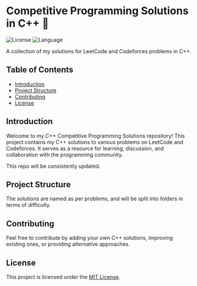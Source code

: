 # Competitive Programming Solutions in C++ 🚀

![License](https://img.shields.io/badge/license-MIT-blue.svg)
![Language](https://img.shields.io/badge/language-C%2B%2B-green.svg)

A collection of my solutions for LeetCode and Codeforces problems in C++.

## Table of Contents

- [Introduction](#introduction)
- [Project Structure](#project-structure)
- [Contributing](#contributing)
- [License](#license)

## Introduction

Welcome to my C++ Competitive Programming Solutions repository! This project contains my C++ solutions to various problems on LeetCode and Codeforces. It serves as a resource for learning, discussion, and collaboration with the programming community.

This repo will be consistently updated.

## Project Structure

The solutions are named as per problems, and will be split into folders in terms of difficulty.

## Contributing

Feel free to contribute by adding your own C++ solutions, improving existing ones, or providing alternative approaches. 

## License

This project is licensed under the [MIT License](LICENSE).
